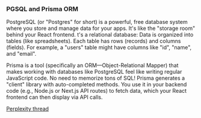 ### PGSQL and Prisma ORM

PostgreSQL (or "Postgres" for short) is a powerful, free database system where you store and manage data for your apps. It's like the "storage room" behind your React frontend.
t's a relational database: Data is organized into tables (like spreadsheets). Each table has rows (records) and columns (fields). For example, a "users" table might have columns like "id", "name", and "email".

Prisma is a tool (specifically an ORM—Object-Relational Mapper) that makes working with databases like PostgreSQL feel like writing regular JavaScript code. No need to memorize tons of SQL!
Prisma generates a "client" library with auto-completed methods. You use it in your backend code (e.g., Node.js or Next.js API routes) to fetch data, which your React frontend can then display via API calls.

[Perplexity thread](https://www.perplexity.ai/search/postgresql-prisma-orm-advanced-A4MnJTDqRKqXORFI8is26w)
